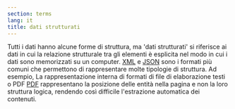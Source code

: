 ```yaml
---
section: terms
lang: it 
title: dati strutturati
---
```


Tutti i dati hanno alcune forme di struttura, ma 'dati strutturati' si riferisce ai dati in cui la relazione strutturale tra gli elementi è esplicita nel modo in cui i dati sono memorizzati su un computer. [XML](/glossary/it/terms/xml/) e [JSON](/glossary/it/terms/json/) sono i formati più comuni che permettono di rappresentare molte tipologie di struttura.
Ad esempio, La rappresentazione interna di formati di file di elaborazione testi o PDF [PDF](/glossary/it/terms/pdf/) rappresentano la posizione delle entità nella pagina e non la loro struttura logica, rendendo così difficile l'estrazione automatica dei contenuti.

